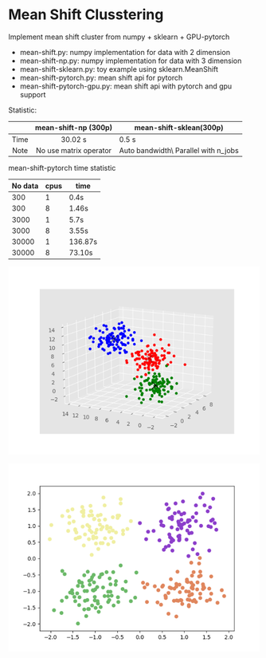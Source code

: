 # Mean Shift Clusstering
Implement mean shift cluster from numpy + sklearn + GPU-pytorch

- mean-shift.py: numpy implementation for data with 2 dimension
- mean-shift-np.py: numpy implementation for data with 3 dimension  
- mean-shift-sklearn.py: toy example using sklearn.MeanShift
- mean-shift-pytorch.py: mean shift api for pytorch
- mean-shift-pytorch-gpu.py: mean shift api with pytorch and gpu support

Statistic: 

|      |mean-shift-np (300p)     | mean-shift-sklean(300p)             |
|:----:|:-----------------------:|-------------------------------------|
| Time | 30.02 s                 | 0.5 s                               |
| Note | No use matrix operator  | Auto bandwidth\\ Parallel with n_jobs |

mean-shift-pytorch time statistic

| No data | cpus | time    |
|---------|------|---------|
| 300     | 1    | 0.4s    |
| 300     | 8    | 1.46s   |
| 3000    | 1    | 5.7s    |
| 3000    | 8    | 3.55s   |
| 30000   | 1    | 136.87s |
| 30000   | 8    | 73.10s  |


![result1](fig/3class1.png)

![result2](fig/mean-shift-plot.png)

